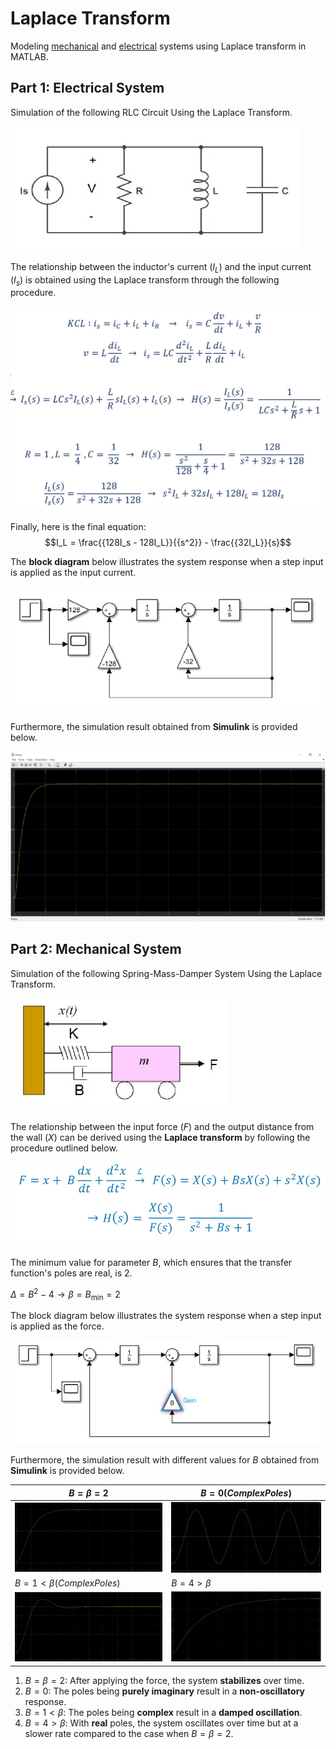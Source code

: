 # Laplace Transform
Modeling [mechanical](https://github.com/fardinabbasi/Laplace_Transform/blob/main/Part2.slx) and [electrical](https://github.com/fardinabbasi/Laplace_Transform/blob/main/Part1.slx) systems using Laplace transform in MATLAB.

## Part 1: Electrical System
Simulation of the following RLC Circuit Using the Laplace Transform.

<img src="/readme_images/rlc.jpg">

The relationship between the inductor's current $(I_L)$ and the input current $(I_s)$ is obtained using the Laplace transform through the following procedure.

<img src="/readme_images/kcl.jpg">

Finally, here is the final equation:
$$I_L = \frac{{128I_s - 128I_L}}{{s^2}} - \frac{{32I_L}}{s}$$

The **block diagram** below illustrates the system response when a step input is applied as the input current.

<img src="/readme_images/block.jpg">

Furthermore, the simulation result obtained from **Simulink** is provided below.

<img src="/readme_images/s1.jpg">

## Part 2: Mechanical System
Simulation of the following Spring-Mass-Damper System Using the Laplace Transform.

<img src="/readme_images/damper.jpg">

The relationship between the input force $(F)$ and the output distance from the wall $(X)$ can be derived using the **Laplace transform** by following the procedure outlined below.

<img src="/readme_images/force.jpg">

The minimum value for parameter $B$, which ensures that the transfer function's poles are real, is 2.

$\Delta = B^2 - 4 \rightarrow \beta = B_{\text{min}} = 2$

The block diagram below illustrates the system response when a step input is applied as the force.

<img src="/readme_images/block2.jpg">

Furthermore, the simulation result with different values for $B$ obtained from **Simulink** is provided below.

| $B = \beta =2$ | $B = 0 (Complex Poles)$ |
| --- | --- |
| <img src="https://github.com/fardinabbasi/Laplace_Transform/blob/main/readme_images/r1.jpg"> | <img src="https://github.com/fardinabbasi/Laplace_Transform/blob/main/readme_images/r2.jpg"> |
| $B = 1 < \beta (Complex Poles)$ | $B = 4 > \beta$  |
| <img src="https://github.com/fardinabbasi/Laplace_Transform/blob/main/readme_images/r3.jpg"> | <img src="https://github.com/fardinabbasi/Laplace_Transform/blob/main/readme_images/r4.jpg"> |

1. $B = \beta =2$: After applying the force, the system **stabilizes** over time.
2. $B = 0$: The poles being **purely imaginary** result in a **non-oscillatory** response.
3. $B = 1 < \beta$: The poles being **complex** result in a **damped oscillation**.
4. $B = 4 > \beta$: With **real** poles, the system oscillates over time but at a slower rate compared to the case when $B = \beta =2$.
